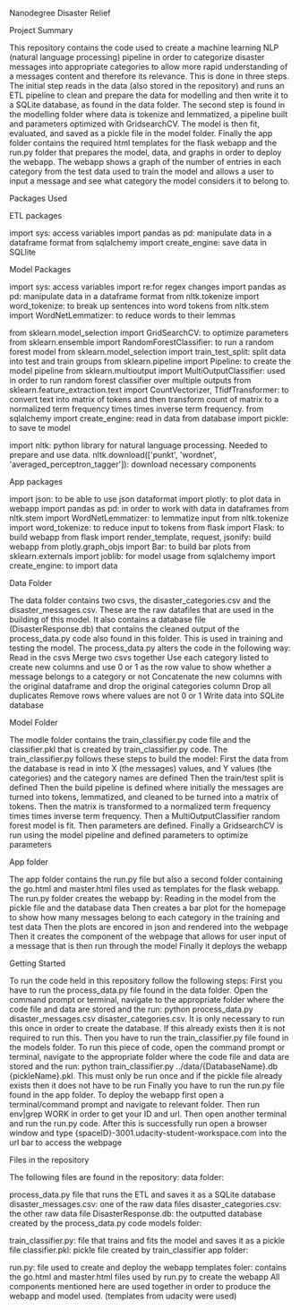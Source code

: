 Nanodegree Disaster Relief

Project Summary

This repository contains the code used to create a machine learning NLP (natural language processing) pipeline in order to categorize disaster messages into appropriate categories to allow more rapid understanding of a messages content and therefore its relevance. This is done in three steps. The initial step reads in the data (also stored in the repository) and runs an ETL pipeline to clean and prepare the data for modelling and then write it to a SQLite database, as found in the data folder. The second step is found in the modelling folder where data is tokenize and lemmatized, a pipeline built and parameters optimized with GridsearchCV. The model is then fit, evaluated, and saved as a pickle file in the model folder. Finally the app folder contains the required html templates for the flask webapp and the run.py folder that prepares the model, data, and graphs in order to deploy the webapp. The webapp shows a graph of the number of entries in each category from the test data used to train the model and allows a user to input a message and see what category the model considers it to belong to.

Packages Used

ETL packages

import sys: access variables
import pandas as pd: manipulate data in a dataframe format
from sqlalchemy import create_engine: save data in SQLlite

Model Packages

import sys: access variables
import re:for regex changes
import pandas as pd: manipulate data in a dataframe format
from nltk.tokenize import word_tokenize: to break up sentences into word tokens
from nltk.stem import WordNetLemmatizer: to reduce words to their lemmas

from sklearn.model_selection import GridSearchCV: to optimize parameters
from sklearn.ensemble import RandomForestClassifier: to run a random forest model
from sklearn.model_selection import train_test_split: split data into test and train groups
from sklearn.pipeline import Pipeline: to create the model pipeline
from sklearn.multioutput import MultiOutputClassifier: used in order to run random forest classifier over multiple outputs
from sklearn.feature_extraction.text import CountVectorizer, TfidfTransformer: to convert text into matrix of tokens and then transform count of matrix to a normalized term frequency times times inverse term frequency.
from sqlalchemy import create_engine: read in data from database
import pickle: to save te model

import nltk: python library for natural language processing. Needed to prepare and use data.
nltk.download(['punkt', 'wordnet', 'averaged_perceptron_tagger']): download necessary components

App packages

import json: to be able to use json dataformat
import plotly: to plot data in webapp
import pandas as pd: in order to work with data in dataframes
from nltk.stem import WordNetLemmatizer: to lemmatize input
from nltk.tokenize import word_tokenize: to reduce input to tokens
from flask import Flask: to build webapp
from flask import render_template, request, jsonify: build webapp
from plotly.graph_objs import Bar: to build bar plots
from sklearn.externals import joblib: for model usage
from sqlalchemy import create_engine: to import data

Data Folder

The data folder contains two csvs, the disaster_categories.csv and the disaster_messages.csv. These are the raw datafiles that are used in the building of this model. It also contains a database file (DisasterResponse.db) that contains the cleaned output of the process_data.py code also found in this folder. This is used in training and testing the model. The process_data.py alters the code in the following way:
  Read in the csvs
  Merge two csvs together
  Use each category listed to create new columns and use 0 or 1 as the row value to show whether a message belongs to a category or not
  Concatenate the new columns with the original dataframe and drop the original categories column
  Drop all duplicates
  Remove rows where values are not 0 or 1
  Write data into SQLite database

Model Folder

The modle folder contains the train_classifier.py code file and the classifier.pkl that is created by train_classifier.py code. The train_classifier.py follows these steps to build the model:
  First the data from the database is read in into X (the messages) values, and Y values (the categories) and the category names are       defined
  Then the train/test split is defined
  Then the build pipeline is defined where initially the messages are turned into tokens, lemmatized, and cleaned to be turned into a     matrix of tokens. Then the matrix is transformed to a normalized term frequency times times inverse term frequency. Then a               MultiOutputClassifier random forest model is fit. Then parameters are defined. Finally a GridsearchCV is run using the model pipeline   and defined parameters to optimize parameters

App folder

The app folder contains the run.py file but also a second folder containing the go.html and master.html files used as templates for the flask webapp. The run.py folder creates the webapp by:
  Reading in the model from the pickle file and the database data
  Then creates a bar plot for the homepage to show how many messages belong to each category in the training and test data
  Then the plots are encored in json and rendered into the webpage
  Then it creates the component of the webpage that allows for user input of a message that is then run through the model
  Finally it deploys the webapp

Getting Started

To run the code held in this repository follow the following steps:
First you have to run the process_data.py file found in the data folder. Open the command prompt or terminal, navigate to the appropriate folder where the code file and data are stored and the run: python process_data.py disaster_messages.csv disaster_categories.csv. It is only necessary to run this once in order to create the database. If this already exists then it is not required to run this.
Then you have to run the train_classifier.py file found in the models folder. To run this piece of code, open the command prompt or terminal, navigate to the appropriate folder where the code file and data are stored and the run: python train_classifier.py ../data/{DatabaseName}.db {pickleName}.pkl. This must only be run once and if the pickle file already exists then it does not have to be run
Finally you have to run the run.py file found in the app folder. To deploy the webapp first open a terminal/command prompt and navigate to relevant folder. Then run env|grep WORK in order to get your ID and url. Then open another terminal and run the run.py code. After this is successfully run open a browser window and type {spaceID}-3001.udacity-student-workspace.com into the url bar to access the webpage

Files in the repository

The following files are found in the repository:
data folder:

process_data.py file that runs the ETL and saves it as a SQLite database
disaster_messages.csv: one of the raw data files
disaster_categories.csv: the other raw data file
DisasterResponse.db: the outputted database created by the process_data.py code
models folder:

train_classifier.py: file that trains and fits the model and saves it as a pickle file
classifier.pkl: pickle file created by train_classifier
app folder:

run.py: file used to create and deploy the webapp
templates foler: contains the go.html and master.html files used by run.py to create the webapp
All components mentioned here are used together in order to produce the webapp and model used.
(templates from udacity were used)

